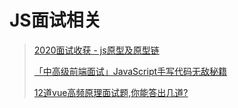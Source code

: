 # JS面试相关

>[2020面试收获 - js原型及原型链](https://juejin.im/post/6844904093828251662)
>
>[「中高级前端面试」JavaScript手写代码无敌秘籍](https://juejin.im/post/6844903809206976520)
>
>[12道vue高频原理面试题,你能答出几道?](https://juejin.im/post/6844904031983239181)
